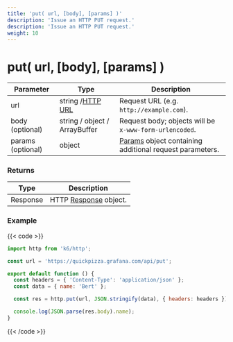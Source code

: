 ```yaml
---
title: 'put( url, [body], [params] )'
description: 'Issue an HTTP PUT request.'
description: 'Issue an HTTP PUT request.'
weight: 10
---
```


# put( url, [body], [params] )

| Parameter         | Type                                                                                            | Description                                                                                                                       |
| ----------------- | ----------------------------------------------------------------------------------------------- | --------------------------------------------------------------------------------------------------------------------------------- |
| url               | string /[HTTP URL](https://grafana.com/docs/k6/<K6_VERSION>/javascript-api/k6-http/url#returns) | Request URL (e.g. `http://example.com`).                                                                                          |
| body (optional)   | string / object / ArrayBuffer                                                                   | Request body; objects will be `x-www-form-urlencoded`.                                                                            |
| params (optional) | object                                                                                          | [Params](https://grafana.com/docs/k6/<K6_VERSION>/javascript-api/k6-http/params) object containing additional request parameters. |

### Returns

| Type     | Description                                                                                       |
| -------- | ------------------------------------------------------------------------------------------------- |
| Response | HTTP [Response](https://grafana.com/docs/k6/<K6_VERSION>/javascript-api/k6-http/response) object. |

### Example

{{< code >}}

```javascript
import http from 'k6/http';

const url = 'https://quickpizza.grafana.com/api/put';

export default function () {
  const headers = { 'Content-Type': 'application/json' };
  const data = { name: 'Bert' };

  const res = http.put(url, JSON.stringify(data), { headers: headers });

  console.log(JSON.parse(res.body).name);
}
```

{{< /code >}}
